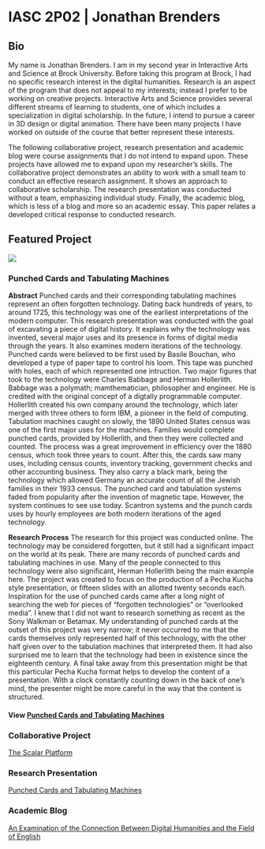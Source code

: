 # IASC 2P02 | Jonathan Brenders

## Bio

   My name is Jonathan Brenders. I am in my second year in Interactive Arts and Science at Brock University. Before taking this program at Brock, I had no specific research interest in the digital humanities. Research is an aspect of the program that does not appeal to my interests; instead I prefer to be working on creative projects. Interactive Arts and Science provides several different streams of learning to students, one of which includes a specialization in digital scholarship. In the future, I intend to pursue a career in 3D design or digital animation. There have been many projects I have worked on outside of the course that better represent these interests. 

   The following collaborative project, research presentation and academic blog were course assignments that I do not intend to expand upon. These projects have allowed me to expand upon my researcher’s skills. The collaborative project demonstrates an ability to work with a small team to conduct an effective research assignment. It shows an approach to collaborative scholarship. The research presentation was conducted without a team, emphasizing individual study. Finally, the academic blog, which is less of a blog and more so an academic essay. This paper relates a developed critical response to conducted research.

## Featured Project

![](reveal/images/Ruc.jpg)
### Punched Cards and Tabulating Machines

<b>Abstract</b> Punched cards and their corresponding tabulating machines represent an often forgotten technology. Dating back hundreds of years, to around 1725, this technology was one of the earliest interpretations of the modern computer. This research presentation was conducted with the goal of excavating a piece of digital history. It explains why the technology was invented, several major uses and its presence in forms of digital media through the years. It also examines modern iterations of the technology. Punched cards were believed to be first used by Basile Bouchan, who developed a type of paper tape to control his loom. This tape was punched with holes, each of which represented one intruction. Two major figures that took to the technology were Charles Babbage and Herman Hollerlith. Babbage was a polymath; mamthematician, philosopher and engineer. He is credited with the original concept of a digtally programmable computer. Hollerlith created his own company around the technology, which later merged with three others to form IBM, a pioneer in the field of computing. Tabulation machines caught on slowly, the 1890 United States census was one of the first major uses for the machines. Families would complete punched cards, provided by Hollerlith, and then they were collected and counted. The process was a great improvement in efficiency over the 1880 census, which took three years to count. After this, the cards saw many uses, including census counts, inventory tracking, government checks and other accounting business. They also carry a black mark, being the technology which allowed Germany an accurate count of all the Jewish families in their 1933 census. The punched card and tabulation systems faded from popularity after the invention of magnetic tape. However, the system continues to see use today. Scantron systems and the punch cards uses by hourly employees are both modern iterations of the aged technology.

<b>Research Process</b> The research for this project was conducted online. The technology may be considered forgotten, but it still had a significant impact on the world at its peak. There are many records of punched cards and tabulating machines in use. Many of the people connected to this technology were also significant, Herman Hollerlith being the main example here. The project was created to focus on the production of a Pecha Kucha style presentation, or fifteen slides with an allotted twenty seconds each. Inspiration for the use of punched cards came after a long night of searching the web for pieces of “forgotten technologies” or “overlooked media”. I knew that I did not want to research something as recent as the Sony Walkman or Betamax. My understanding of punched cards at the outset of this project was very narrow; it never occurred to me that the cards themselves only represented half of this technology, with the other half given over to the tabulation machines that interpreted them. It had also surprised me to learn that the technology had been in existence since the eighteenth century. A final take away from this presentation might be that this particular Pecha Kucha format helps to develop the content of a presentation. With a clock constantly counting down in the back of one’s mind, the presenter might be more careful in the way that the content is structured.

#### View  [Punched Cards and Tabulating Machines](reveal/index.html)

### Collaborative Project

[The Scalar Platform](Collab.md)

### Research Presentation

[Punched Cards and Tabulating Machines](reveal/index.html)

### Academic Blog

[An Examination of the Connection Between Digital Humanities and the Field of English](blog.md)
